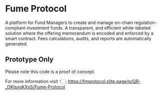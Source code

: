 # Fume Protocol

A platform for Fund Managers to create and manage on-chain regulation-compliant investment funds. A transparent, and efficient white-labeled solution where the offering memorandum is encoded and enforced by a smart contract. Fees calculations, audits, and reports are automatically generated.

## Prototype Only
Please note this code is a proof of concept.

For more information visit 👇🏻:
https://fmprotocol.slite.page/p/QR-_OKIsxgKXxS/Fume-Protocol